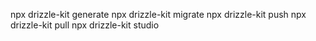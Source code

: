 npx drizzle-kit generate
npx drizzle-kit migrate
npx drizzle-kit push
npx drizzle-kit pull
npx drizzle-kit studio
